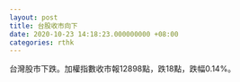 ```yaml
---
layout: post
title: 台股收市向下
date: 2020-10-23 14:18:23.000000000 +08:00
categories: rthk
---
```


台灣股市下跌。加權指數收市報12898點，跌18點，跌幅0.14%。
